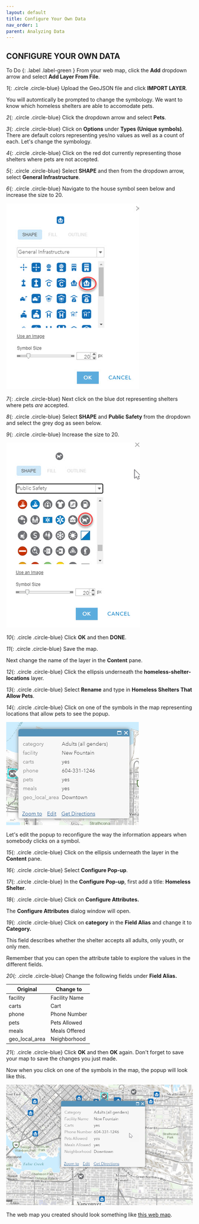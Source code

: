 ```yaml
---
layout: default
title: Configure Your Own Data
nav_order: 1
parent: Analyzing Data
---
```


## CONFIGURE YOUR OWN DATA

To Do
{: .label .label-green }
From your web map, click the **Add** dropdown arrow and select **Add Layer From File**.

*1*{: .circle .circle-blue} Upload the GeoJSON file and click **IMPORT LAYER**.

You will automtically be prompted to change the symbology. 
We want to know which homeless shelters are able to accomodate pets.

*2*{: .circle .circle-blue} Click the dropdown arrow and select **Pets**. 

*3*{: .circle .circle-blue} Click on **Options** under **Types (Unique symbols)**.
There are default colors representing yes/no values as well as a count of each.
Let's change the symbology.

*4*{: .circle .circle-blue} Click on the red dot currently representing those shelters where pets are not accepted.

*5*{: .circle .circle-blue} Select **SHAPE** and then from the dropdown arrow, select **General Infrastructure**. 

*6*{: .circle .circle-blue} Navigate to the house symbol seen below and increase the size to 20.

![blueHouse.jpg](https://raw.githubusercontent.com/fiddleHeads/intro-AGOL/master/content/images/blueHouse.jpg)

*7*{: .circle .circle-blue} Next click on the blue dot representing shelters where pets *are* accepted.

*8*{: .circle .circle-blue} Select **SHAPE** and **Public Safety** from the dropdown and select the grey dog as seen below. 

*9*{: .circle .circle-blue} Increase the size to 20.

![greydog.jpg](https://raw.githubusercontent.com/fiddleHeads/intro-AGOL/master/content/images/greyDog.jpg)

*10*{: .circle .circle-blue} Click **OK** and then **DONE**.

*11*{: .circle .circle-blue} Save the map.

Next change the name of the layer in the **Content** pane.

*12*{: .circle .circle-blue} Click the ellipsis underneath the **homeless-shelter-locations** layer.

*13*{: .circle .circle-blue} Select **Rename** and type in **Homeless Shelters That Allow Pets**.

*14*{: .circle .circle-blue} Click on one of the symbols in the map representing locations that allow pets to see the popup.

![popup.jpg](https://raw.githubusercontent.com/fiddleHeads/intro-AGOL/master/content/images/popup.jpg)

Let's edit the popup to reconfigure the way the information appears when somebody clicks on a symbol.

*15*{: .circle .circle-blue} Click on the ellipsis underneath the layer in the **Content** pane. 

*16*{: .circle .circle-blue} Select **Configure Pop-up**.

*17*{: .circle .circle-blue} In the **Configure Pop-up**, first add a title: **Homeless Shelter**.

*18*{: .circle .circle-blue} Click on **Configure Attributes.**

The **Configure Attributes** dialog window will open. 

*19*{: .circle .circle-blue} Click on **category** in the **Field Alias** and change it to **Category.**

This field describes whether the shelter accepts all adults, only youth, or only men.

Remember that you can open the attribute table to explore the values in the different fields.

*20*{: .circle .circle-blue} Change the following fields under **Field Alias.**


| Original  | Change to |
| ------------- | ------------- |
| facility  | Facility Name |
| carts  | Cart |
| phone  | Phone Number |
| pets  | Pets Allowed |
| meals  | Meals Offered |
| geo_local_area  | Neighborhood |

*21*{: .circle .circle-blue} Click **OK** and then **OK** again. 
Don't forget to save your map to save the changes you just made.

Now when you click on one of the symbols in the map, the popup will look like this.

![popup_after.jpg](https://raw.githubusercontent.com/fiddleHeads/intro-AGOL/master/content/images/popup_after.jpg)

The web map you created should look something like [this web map](https://arcg.is/1H9mqm0).










